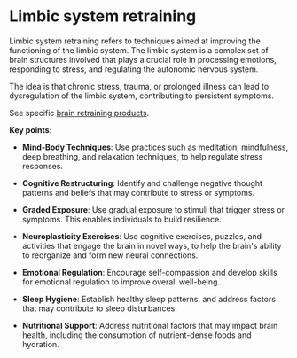 # Limbic system retraining

Limbic system retraining refers to techniques aimed at improving the functioning of the limbic system. The limbic system is a complex set of brain structures involved that plays a crucial role in processing emotions, responding to stress, and regulating the autonomic nervous system. 

The idea is that chronic stress, trauma, or prolonged illness can lead to dysregulation of the limbic system, contributing to persistent symptoms.

See specific [brain retraining products](../brain-retraining-products/).

**Key points**:

* **Mind-Body Techniques**: Use practices such as meditation, mindfulness, deep breathing, and relaxation techniques, to help regulate stress responses.

* **Cognitive Restructuring**: Identify and challenge negative thought patterns and beliefs that may contribute to stress or symptoms.

* **Graded Exposure**: Use gradual exposure to stimuli that trigger stress or symptoms. This enables individuals to build resilience.

* **Neuroplasticity Exercises**: Use cognitive exercises, puzzles, and activities that engage the brain in novel ways, to help the brain's ability to reorganize and form new neural connections.

* **Emotional Regulation**: Encourage self-compassion and develop skills for emotional regulation to improve overall well-being.

* **Sleep Hygiene**: Establish healthy sleep patterns, and address factors that may contribute to sleep disturbances.

* **Nutritional Support**: Address nutritional factors that may impact brain health, including the consumption of nutrient-dense foods and hydration.

